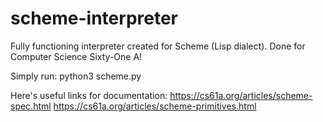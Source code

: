 # scheme-interpreter
Fully functioning interpreter created for Scheme (Lisp dialect). Done 
for Computer Science Sixty-One A!

Simply run: 
python3 scheme.py

Here's useful links for documentation:
https://cs61a.org/articles/scheme-spec.html
https://cs61a.org/articles/scheme-primitives.html

